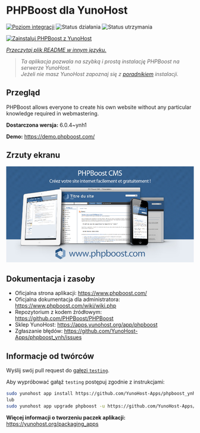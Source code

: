 <!--
To README zostało automatycznie wygenerowane przez <https://github.com/YunoHost/apps/tree/master/tools/readme_generator>
Nie powinno być ono edytowane ręcznie.
-->

# PHPBoost dla YunoHost

[![Poziom integracji](https://apps.yunohost.org/badge/integration/phpboost)](https://ci-apps.yunohost.org/ci/apps/phpboost/)
![Status działania](https://apps.yunohost.org/badge/state/phpboost)
![Status utrzymania](https://apps.yunohost.org/badge/maintained/phpboost)

[![Zainstaluj PHPBoost z YunoHost](https://install-app.yunohost.org/install-with-yunohost.svg)](https://install-app.yunohost.org/?app=phpboost)

*[Przeczytaj plik README w innym języku.](./ALL_README.md)*

> *Ta aplikacja pozwala na szybką i prostą instalację PHPBoost na serwerze YunoHost.*  
> *Jeżeli nie masz YunoHost zapoznaj się z [poradnikiem](https://yunohost.org/install) instalacji.*

## Przegląd

PHPBoost allows everyone to create his own website without any particular knowledge required in webmastering.

**Dostarczona wersja:** 6.0.4~ynh1

**Demo:** <https://demo.phpboost.com/>

## Zrzuty ekranu

![Zrzut ekranu z PHPBoost](./doc/screenshots/screenshot.png)

## Dokumentacja i zasoby

- Oficjalna strona aplikacji: <https://www.phpboost.com/>
- Oficjalna dokumentacja dla administratora: <https://www.phpboost.com/wiki/wiki.php>
- Repozytorium z kodem źródłowym: <https://github.com/PHPBoost/PHPBoost>
- Sklep YunoHost: <https://apps.yunohost.org/app/phpboost>
- Zgłaszanie błędów: <https://github.com/YunoHost-Apps/phpboost_ynh/issues>

## Informacje od twórców

Wyślij swój pull request do [gałęzi `testing`](https://github.com/YunoHost-Apps/phpboost_ynh/tree/testing).

Aby wypróbować gałąź `testing` postępuj zgodnie z instrukcjami:

```bash
sudo yunohost app install https://github.com/YunoHost-Apps/phpboost_ynh/tree/testing --debug
lub
sudo yunohost app upgrade phpboost -u https://github.com/YunoHost-Apps/phpboost_ynh/tree/testing --debug
```

**Więcej informacji o tworzeniu paczek aplikacji:** <https://yunohost.org/packaging_apps>
